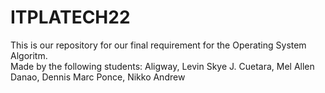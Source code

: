 # ITPLATECH22

This is our repository for our final requirement for the Operating System Algoritm.</br>
Made by the following students:
Aligway, Levin Skye J.
Cuetara, Mel Allen
Danao, Dennis Marc
Ponce, Nikko Andrew


